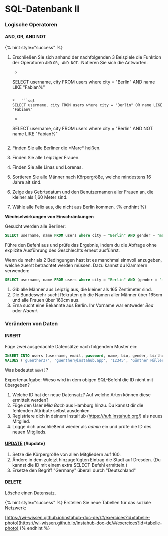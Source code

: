 # SQL-Datenbank II

### Logische Operatoren

#### AND, OR, AND NOT

{% hint style="success" %}
1. Erschließen Sie sich anhand der nachfolgenden 3 Beispiele die Funktion der Operatoren `AND` `OR, AND NOT.` Notieren Sie sich die Antworten.
   *   ```sql
     SELECT username, city FROM users where city = "Berlin" AND name LIKE "Fabian%"
     ```

   *   ```sql
     SELECT username, city FROM users where city = "Berlin" OR name LIKE "Fabian%"
     ```

   *   ```sql
     SELECT username, city FROM users where city = "Berlin" AND NOT name LIKE "Fabian%"
     ```
2. Finden Sie alle Berliner die \*Marc\* heißen.
3. Finden Sie alle Leipziger Frauen.
4. Finden Sie alle Linas und Lorenas.
5. Sortieren Sie alle Männer nach Körpergröße, welche mindestens 16 Jahre alt sind.
6. Zeige das Gebrtsdatum und den Benutzernamen aller Frauen an, die kleiner als 1,60 Meter sind.
7. Wähle alle Felix aus, die nicht aus Berlin kommen.
{% endhint %}

**Wechselwirkungen von Einschränkungen**

Gesucht werden alle Berliner:

```sql
SELECT username, name FROM users where city = "Berlin" AND gender = "male" OR gender = "female"
```

Führe den Befehl aus und prüfe das Ergebnis, indem du die Abfrage ohne explizite Ausführung des Geschlechts erneut ausführst.

Wenn du mehr als 2 Bedingungen hast ist es manchmal sinnvoll anzugeben, welche zuerst betrachtet werden müssen. Dazu kannst du Klammern verwenden:

```sql
SELECT username, name FROM users where city = "Berlin" AND (gender = "male" OR gender = "female")
```

1. Gib alle Männer aus Leipzig aus, die kleiner als 165 Zentimeter sind.
2. Die Bundeswehr sucht Rekruten gib die Namen aller Männer über 165cm und alle Frauen über 160cm aus.
3. Erna sucht eine Bekannte aus Berlin. Ihr Vorname war entweder _Bea_ oder _Naomi_.

### Verändern von Daten

#### INSERT

Füge zwei ausgedachte Datensätze nach folgendem Muster ein:

```sql
INSERT INTO users (username, email, password, name, bio, gender, birthday, city, country, centimeters, avatar, role, is_active, remember_token, created_at, updated_at) 
VALUES ('guenther37', 'guenther@instahub.app', '12345', 'Günther Müller', 'Günther mag Kartoffelsalat.', 'male', '2006-06-06 00:00:00', 'Leipzig', 'Deutschland', '173', 'avatar.png', 'user', '0', NULL, now(), now());
```

Was bedeutet `now()`?

Expertenaufgabe: Wieso wird in dem obigen SQL-Befehl die ID nicht mit übergeben?

1. Welche ID hat der neue Datensatz? Auf welche Arten können diese ermittelt werden?
2. Füge den User _Mila Bach_ aus Hamburg hinzu. Du kannst dir die fehlenden Attribute selbst ausdenken.
3. Registriere dich in deinem InstaHub \([https://_hub_.instahub.org/](https://wi-wissen.github.io/instahub-doc-de/#/exercices?id)\) als neues Mitglied.
4. Logge dich anschließend wieder als _admin_ ein und prüfe die ID des neuen Mitglieds.

#### [UPDATE](https://wi-wissen.github.io/instahub-doc-de/#/exercices?id=update) {#update}

1. Setze die Körpergröße von allen Mitgliedern auf 160.
2. Ändere in dem zuletzt hinzugefügten Eintrag die Stadt auf Dresden. \(Du kannst die ID mit einem extra SELECT-Befehl ermitteln.\)
3. Ersetze den Begriff "Germany" überall durch "Deutschland"

#### DELETE

Lösche einen Datensatz.

{% hint style="success" %}
Erstellen Sie neue Tabellen für das soziale Netzwerk:

[https://wi-wissen.github.io/instahub-doc-de/\#/exercices?id=tabelle-photo](https://wi-wissen.github.io/instahub-doc-de/#/exercices?id=tabelle-photo)
{% endhint %}

